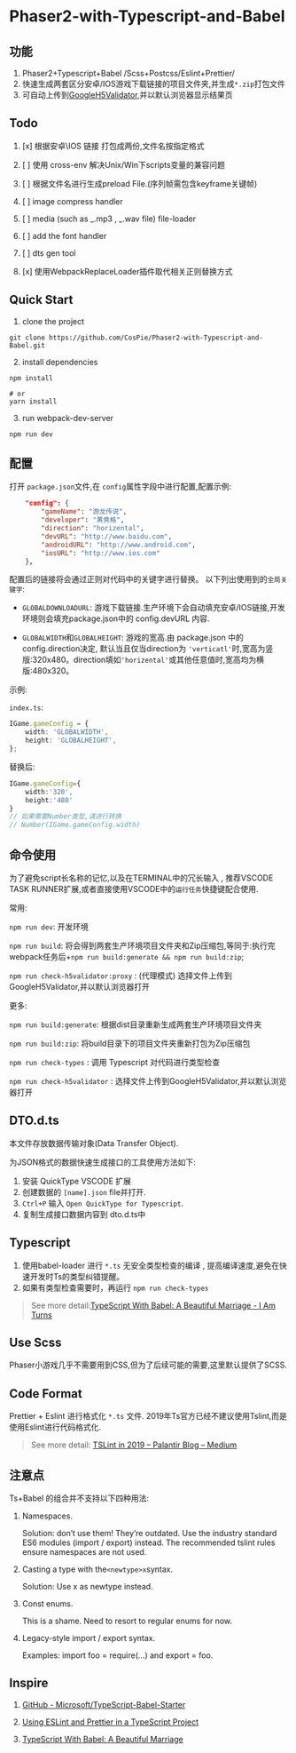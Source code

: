 # Phaser2-with-Typescript-and-Babel

## 功能
1. Phaser2+Typescript+Babel /Scss+Postcss/Eslint+Prettier/
2. 快速生成两套区分安卓/IOS游戏下载链接的项目文件夹,并生成`*.zip`打包文件
3. 可自动上传到[GoogleH5Validator](https://h5validator.appspot.com/dcm/asset),并以默认浏览器显示结果页

## Todo

1. [x] 根据安卓\IOS 链接 打包成两份,文件名按指定格式

2. [ ] 使用 cross-env 解决Unix/Win下scripts变量的兼容问题

3. [ ] 根据文件名进行生成preload File.(序列帧需包含keyframe关键帧)

4. [ ] image compress handler

5. [ ] media (such as _.mp3 , _.wav file) file-loader

6. [ ] add the font handler

7. [ ] dts gen tool
   
8.  [x] 使用WebpackReplaceLoader插件取代相关正则替换方式



## Quick Start

1. clone the project

```shell
git clone https://github.com/CosPie/Phaser2-with-Typescript-and-Babel.git
```

2. install dependencies

```shell
npm install

# or
yarn install
```

3. run webpack-dev-server

```shell
npm run dev
```

## 配置

打开 `package.json`文件,在 `config`属性字段中进行配置,配置示例:
```json
    "config": {
        "gameName": "游龙传说",
        "developer": "黄竟格",
        "direction": "horizental",
        "devURL": "http://www.baidu.com",
        "androidURL": "http://www.android.com",
        "iosURL": "http://www.ios.com"
    },
```
配置后的链接将会通过正则对代码中的关键字进行替换。
以下列出使用到的`全局关键字`:

* `GLOBALDOWNLOADURL`: 游戏下载链接.生产环境下会自动填充安卓/IOS链接,开发环境则会填充package.json中的 config.devURL 内容.

* `GLOBALWIDTH`和`GLOBALHEIGHT`: 游戏的宽高.由 package.json 中的config.direction决定, 默认当且仅当direction为 `'verticatl'`时,宽高为竖版:320x480。direction填如`'horizental'`或其他任意值时,宽高均为横版:480x320。

示例:

`index.ts`:
```typescript
IGame.gameConfig = {
    width: 'GLOBALWIDTH',
    height: 'GLOBALHEIGHT',
};
```
替换后:
```typescript
IGame.gameConfig={
    width:'320',
    height:'480'
}
// 如果需要Number类型,请进行转换
// Number(IGame.gameConfig.width)
```



## 命令使用

为了避免script长名称的记忆,以及在TERMINAL中的冗长输入 , 推荐VSCODE TASK RUNNER扩展,或者直接使用VSCODE中的`运行任务`快捷键配合使用.

常用:

`npm run dev`: 开发环境

`npm run build`: 将会得到两套生产环境项目文件夹和Zip压缩包,等同于:执行完webpack任务后+`npm run build:generate && npm run build:zip`;

`npm run check-h5validator:proxy` : (代理模式) 选择文件上传到GoogleH5Validator,并以默认浏览器打开

更多:

`npm run build:generate`: 根据dist目录重新生成两套生产环境项目文件夹

`npm run build:zip`: 将build目录下的项目文件夹重新打包为Zip压缩包

`npm run check-types` : 调用 Typescript 对代码进行类型检查

`npm run check-h5validator` : 选择文件上传到GoogleH5Validator,并以默认浏览器打开


## DTO.d.ts
本文件存放数据传输对象(Data Transfer Object).

为JSON格式的数据快速生成接口的工具使用方法如下:
1. 安装 QuickType VSCODE 扩展
2. 创建数据的 `[name].json` file并打开.
3. `Ctrl+P` 输入 `Open QuickType for Typescript`.
4. 复制生成接口数据内容到 dto.d.ts中

## Typescript

1. 使用babel-loader 进行 `*.ts` 无安全类型检查的编译 , 提高编译速度,避免在快速开发时Ts的类型纠错提醒。
2. 如果有类型检查需要时，再运行 `npm run check-types`

> See more detail:[TypeScript With Babel: A Beautiful Marriage - I Am Turns](https://iamturns.com/typescript-babel/)

## Use Scss

Phaser小游戏几乎不需要用到CSS,但为了后续可能的需要,这里默认提供了SCSS.

## Code Format

Prettier + Eslint 进行格式化 `*.ts` 文件.
2019年Ts官方已经不建议使用Tslint,而是使用Eslint进行代码格式化.
> See more detail: [TSLint in 2019 – Palantir Blog – Medium](https://medium.com/palantir/tslint-in-2019-1a144c2317a9)

## 注意点

Ts+Babel 的组合并不支持以下四种用法:

1. Namespaces.

    Solution: don’t use them! They’re outdated. Use the industry standard ES6 modules (import / export) instead. The recommended tslint rules ensure namespaces are not used.

2. Casting a type with the`<newtype>x`syntax.

    Solution: Use x as newtype instead.

3. Const enums.

    This is a shame. Need to resort to regular enums for now.

4. Legacy-style import / export syntax.

    Examples: import foo = require(...) and export = foo.

## Inspire

1. [GitHub - Microsoft/TypeScript-Babel-Starter](https://github.com/Microsoft/TypeScript-Babel-Starter)

2. [Using ESLint and Prettier in a TypeScript Project](https://dev.to/robertcoopercode/using-eslint-and-prettier-in-a-typescript-project-53jb)

3. [TypeScript With Babel: A Beautiful Marriage](https://iamturns.com/typescript-babel/)
